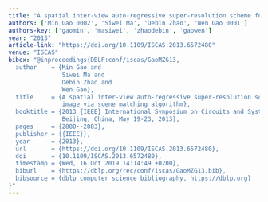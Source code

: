 ```yaml
---
title: "A spatial inter-view auto-regressive super-resolution scheme for multi-view image via scene matching algorithm"
authors: ['Min Gao 0002', 'Siwei Ma', 'Debin Zhao', 'Wen Gao 0001']
authors-key: ['gaomin', 'masiwei', 'zhaodebin', 'gaowen']
year: "2013"
article-link: "https://doi.org/10.1109/ISCAS.2013.6572480"
venue: "ISCAS"
bibex: "@inproceedings{DBLP:conf/iscas/GaoMZG13,
  author    = {Min Gao and
               Siwei Ma and
               Debin Zhao and
               Wen Gao},
  title     = {A spatial inter-view auto-regressive super-resolution scheme for multi-view
               image via scene matching algorithm},
  booktitle = {2013 {IEEE} International Symposium on Circuits and Systems (ISCAS2013),
               Beijing, China, May 19-23, 2013},
  pages     = {2880--2883},
  publisher = {{IEEE}},
  year      = {2013},
  url       = {https://doi.org/10.1109/ISCAS.2013.6572480},
  doi       = {10.1109/ISCAS.2013.6572480},
  timestamp = {Wed, 16 Oct 2019 14:14:49 +0200},
  biburl    = {https://dblp.org/rec/conf/iscas/GaoMZG13.bib},
  bibsource = {dblp computer science bibliography, https://dblp.org}
}"
---
```

